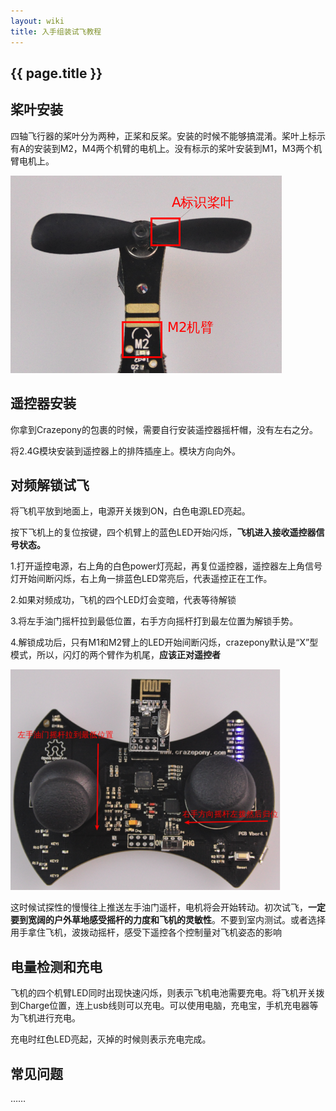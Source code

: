 ```yaml
---
layout: wiki
title: 入手组装试飞教程
---
```


## {{ page.title }}

## 桨叶安装
四轴飞行器的桨叶分为两种，正桨和反桨。安装的时候不能够搞混淆。桨叶上标示有A的安装到M2，M4两个机臂的电机上。没有标示的桨叶安装到M1，M3两个机臂电机上。

![](/assets/img/user-guide-1.png)

## 遥控器安装
你拿到Crazepony的包裹的时候，需要自行安装遥控器摇杆帽，没有左右之分。

将2.4G模块安装到遥控器上的排阵插座上。模块方向向外。

## 对频解锁试飞
将飞机平放到地面上，电源开关拨到ON，白色电源LED亮起。

按下飞机上的复位按键，四个机臂上的蓝色LED开始闪烁，**飞机进入接收遥控器信号状态。**

1.打开遥控电源，右上角的白色power灯亮起，再复位遥控器，遥控器左上角信号灯开始间断闪烁，右上角一排蓝色LED常亮后，代表遥控正在工作。

2.如果对频成功，飞机的四个LED灯会变暗，代表等待解锁

3.将左手油门摇杆拉到最低位置，右手方向摇杆打到最左位置为解锁手势。

4.解锁成功后，只有M1和M2臂上的LED开始间断闪烁，crazepony默认是“X”型模式，所以，闪灯的两个臂作为机尾，**应该正对遥控者**


![](/assets/img/user-guide-2.png)

这时候试探性的慢慢往上推送左手油门遥杆，电机将会开始转动。初次试飞，**一定要到宽阔的户外草地感受摇杆的力度和飞机的灵敏性**。不要到室内测试。或者选择用手拿住飞机，波拨动摇杆，感受下遥控各个控制量对飞机姿态的影响

## 电量检测和充电
飞机的四个机臂LED同时出现快速闪烁，则表示飞机电池需要充电。将飞机开关拨到Charge位置，连上usb线则可以充电。可以使用电脑，充电宝，手机充电器等为飞机进行充电。

充电时红色LED亮起，灭掉的时候则表示充电完成。

## 常见问题
……

